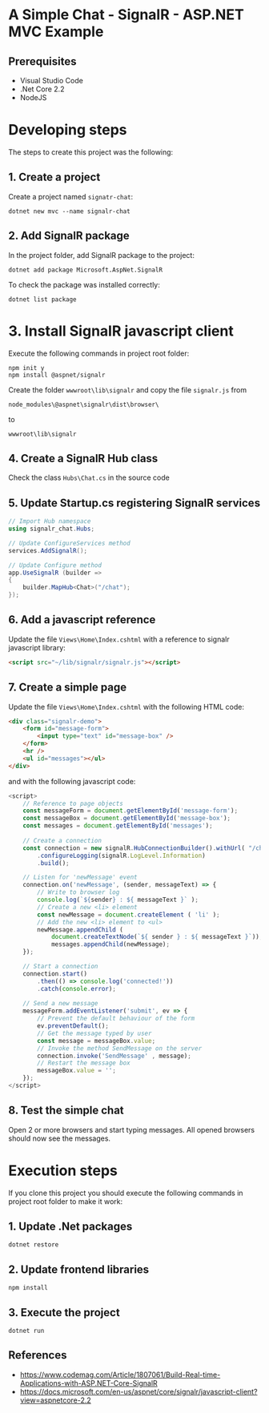# A Simple Chat - SignalR - ASP.NET MVC Example

## Prerequisites
- Visual Studio Code
- .Net Core 2.2
- NodeJS

# Developing steps
The steps to create this project was the following:

## 1. Create a project
Create a project named `signatr-chat`:

    dotnet new mvc --name signalr-chat

## 2. Add SignalR package
In the project folder, add SignalR package to the project:

    dotnet add package Microsoft.AspNet.SignalR

To check the package was installed correctly:

    dotnet list package

# 3. Install SignalR javascript client

Execute the following commands in project root folder:

    npm init y
    npm install @aspnet/signalr

Create the folder `wwwroot\lib\signalr` and copy the file `signalr.js` from 

    node_modules\@aspnet\signalr\dist\browser\
to

    wwwroot\lib\signalr


## 4. Create a SignalR Hub class
Check the class `Hubs\Chat.cs` in the source code

## 5. Update Startup.cs registering SignalR services

```csharp
// Import Hub namespace
using signalr_chat.Hubs;

// Update ConfigureServices method
services.AddSignalR();

// Update Configure method
app.UseSignalR (builder =>
{
    builder.MapHub<Chat>("/chat");
});
```

## 6. Add a javascript reference 

Update the file `Views\Home\Index.cshtml` with a reference to signalr javascript library:

```html
<script src="~/lib/signalr/signalr.js"></script>
```

## 7. Create a simple page

Update the file `Views\Home\Index.cshtml` with the following HTML code:

```html
<div class="signalr-demo">
    <form id="message-form">
        <input type="text" id="message-box" />
    </form>
    <hr />
    <ul id="messages"></ul>
</div>
```

and with the following javascript code:

```javascript
<script>
    // Reference to page objects
    const messageForm = document.getElementById('message-form');
    const messageBox = document.getElementById('message-box');
    const messages = document.getElementById('messages');
    
    // Create a connection
    const connection = new signalR.HubConnectionBuilder().withUrl( "/chat" )
        .configureLogging(signalR.LogLevel.Information)
        .build();

    // Listen for 'newMessage' event
    connection.on('newMessage', (sender, messageText) => {
        // Write to browser log
        console.log(`${sender} : ${ messageText }` );
        // Create a new <li> element
        const newMessage = document.createElement ( 'li' );
        // Add the new <li> element to <ul>
        newMessage.appendChild (
            document.createTextNode(`${ sender } : ${ messageText }`));
            messages.appendChild(newMessage);
    });

    // Start a connection
    connection.start()
        .then(() => console.log('connected!'))
        .catch(console.error);
    
    // Send a new message
    messageForm.addEventListener('submit', ev => {
        // Prevent the default behaviour of the form
        ev.preventDefault();
        // Get the message typed by user
        const message = messageBox.value;
        // Invoke the method SendMessage on the server
        connection.invoke('SendMessage' , message);
        // Restart the message box
        messageBox.value = '';
    });
</script>
```

## 8. Test the simple chat

Open 2 or more browsers and start typing messages. All opened browsers should now see the messages.

# Execution steps

If you clone this project you should execute the following commands in project root folder to make it work:

## 1. Update .Net packages

    dotnet restore

## 2. Update frontend libraries

    npm install

## 3. Execute the project

    dotnet run


## References

- https://www.codemag.com/Article/1807061/Build-Real-time-Applications-with-ASP.NET-Core-SignalR
- https://docs.microsoft.com/en-us/aspnet/core/signalr/javascript-client?view=aspnetcore-2.2